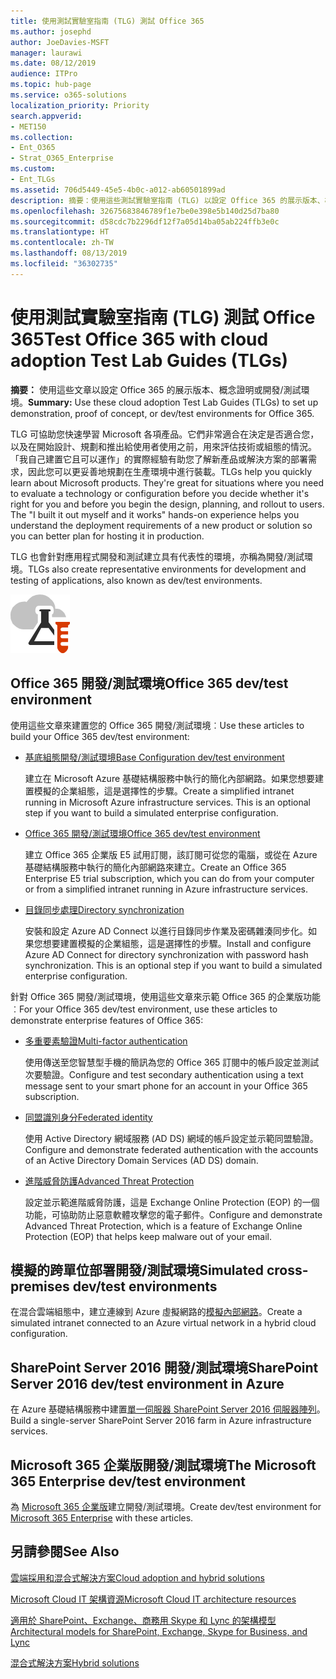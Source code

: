 ```yaml
---
title: 使用測試實驗室指南 (TLG) 測試 Office 365
ms.author: josephd
author: JoeDavies-MSFT
manager: laurawi
ms.date: 08/12/2019
audience: ITPro
ms.topic: hub-page
ms.service: o365-solutions
localization_priority: Priority
search.appverid:
- MET150
ms.collection:
- Ent_O365
- Strat_O365_Enterprise
ms.custom:
- Ent_TLGs
ms.assetid: 706d5449-45e5-4b0c-a012-ab60501899ad
description: 摘要：使用這些測試實驗室指南 (TLG) 以設定 Office 365 的展示版本、概念證明或開發/測試環境。
ms.openlocfilehash: 32675683846789f1e7be0e398e5b140d25d7ba80
ms.sourcegitcommit: d58cdc7b2296df12f7a05d14ba05ab224ffb3e0c
ms.translationtype: HT
ms.contentlocale: zh-TW
ms.lasthandoff: 08/13/2019
ms.locfileid: "36302735"
---
```

# <a name="test-office-365-with-test-lab-guides-tlgs"></a><span data-ttu-id="4257e-103">使用測試實驗室指南 (TLG) 測試 Office 365</span><span class="sxs-lookup"><span data-stu-id="4257e-103">Test Office 365 with cloud adoption Test Lab Guides (TLGs)</span></span>

 <span data-ttu-id="4257e-104">**摘要：** 使用這些文章以設定 Office 365 的展示版本、概念證明或開發/測試環境。</span><span class="sxs-lookup"><span data-stu-id="4257e-104">**Summary:** Use these cloud adoption Test Lab Guides (TLGs) to set up demonstration, proof of concept, or dev/test environments for Office 365.</span></span>
  
<span data-ttu-id="4257e-p101">TLG 可協助您快速學習 Microsoft 各項產品。它們非常適合在決定是否適合您，以及在開始設計、規劃和推出給使用者使用之前，用來評估技術或組態的情況。「我自己建置它且可以運作」的實際經驗有助您了解新產品或解決方案的部署需求，因此您可以更妥善地規劃在生產環境中進行裝載。</span><span class="sxs-lookup"><span data-stu-id="4257e-p101">TLGs help you quickly learn about Microsoft products. They're great for situations where you need to evaluate a technology or configuration before you decide whether it's right for you and before you begin the design, planning, and rollout to users. The "I built it out myself and it works" hands-on experience helps you understand the deployment requirements of a new product or solution so you can better plan for hosting it in production.</span></span>
  
<span data-ttu-id="4257e-108">TLG 也會針對應用程式開發和測試建立具有代表性的環境，亦稱為開發/測試環境。</span><span class="sxs-lookup"><span data-stu-id="4257e-108">TLGs also create representative environments for development and testing of applications, also known as dev/test environments.</span></span>
  
![Microsoft Cloud 中的測試實驗室指南](media/24ad0d1b-3274-40fb-972a-b8188b7268d1.png)
  
## <a name="office-365-devtest-environment"></a><span data-ttu-id="4257e-110">Office 365 開發/測試環境</span><span class="sxs-lookup"><span data-stu-id="4257e-110">Office 365 dev/test environment</span></span>

<span data-ttu-id="4257e-111">使用這些文章來建置您的 Office 365 開發/測試環境︰</span><span class="sxs-lookup"><span data-stu-id="4257e-111">Use these articles to build your Office 365 dev/test environment:</span></span>
  
- [<span data-ttu-id="4257e-112">基底組態開發/測試環境</span><span class="sxs-lookup"><span data-stu-id="4257e-112">Base Configuration dev/test environment</span></span>](base-configuration-dev-test-environment.md)
    
    <span data-ttu-id="4257e-p102">建立在 Microsoft Azure 基礎結構服務中執行的簡化內部網路。如果您想要建置模擬的企業組態，這是選擇性的步驟。</span><span class="sxs-lookup"><span data-stu-id="4257e-p102">Create a simplified intranet running in Microsoft Azure infrastructure services. This is an optional step if you want to build a simulated enterprise configuration.</span></span>
    
- [<span data-ttu-id="4257e-115">Office 365 開發/測試環境</span><span class="sxs-lookup"><span data-stu-id="4257e-115">Office 365 dev/test environment</span></span>](office-365-dev-test-environment.md)
    
    <span data-ttu-id="4257e-116">建立 Office 365 企業版 E5 試用訂閱，該訂閱可從您的電腦，或從在 Azure 基礎結構服務中執行的簡化內部網路來建立。</span><span class="sxs-lookup"><span data-stu-id="4257e-116">Create an Office 365 Enterprise E5 trial subscription, which you can do from your computer or from a simplified intranet running in Azure infrastructure services.</span></span>
    
- [<span data-ttu-id="4257e-117">目錄同步處理</span><span class="sxs-lookup"><span data-stu-id="4257e-117">Directory synchronization</span></span>](dirsync-for-your-office-365-dev-test-environment.md)
    
    <span data-ttu-id="4257e-p103">安裝和設定 Azure AD Connect 以進行目錄同步作業及密碼雜湊同步化。如果您想要建置模擬的企業組態，這是選擇性的步驟。</span><span class="sxs-lookup"><span data-stu-id="4257e-p103">Install and configure Azure AD Connect for directory synchronization with password hash synchronization. This is an optional step if you want to build a simulated enterprise configuration.</span></span>
    
<span data-ttu-id="4257e-120">針對 Office 365 開發/測試環境，使用這些文章來示範 Office 365 的企業版功能︰</span><span class="sxs-lookup"><span data-stu-id="4257e-120">For your Office 365 dev/test environment, use these articles to demonstrate enterprise features of Office 365:</span></span>
  
- [<span data-ttu-id="4257e-121">多重要素驗證</span><span class="sxs-lookup"><span data-stu-id="4257e-121">Multi-factor authentication</span></span>](multi-factor-authentication-for-your-office-365-dev-test-environment.md)
    
    <span data-ttu-id="4257e-122">使用傳送至您智慧型手機的簡訊為您的 Office 365 訂閱中的帳戶設定並測試次要驗證。</span><span class="sxs-lookup"><span data-stu-id="4257e-122">Configure and test secondary authentication using a text message sent to your smart phone for an account in your Office 365 subscription.</span></span>
    
- [<span data-ttu-id="4257e-123">同盟識別身分</span><span class="sxs-lookup"><span data-stu-id="4257e-123">Federated identity</span></span>](federated-identity-for-your-office-365-dev-test-environment.md)
    
    <span data-ttu-id="4257e-124">使用 Active Directory 網域服務 (AD DS) 網域的帳戶設定並示範同盟驗證。</span><span class="sxs-lookup"><span data-stu-id="4257e-124">Configure and demonstrate federated authentication with the accounts of an Active Directory Domain Services (AD DS) domain.</span></span>
    
- [<span data-ttu-id="4257e-125">進階威脅防護</span><span class="sxs-lookup"><span data-stu-id="4257e-125">Advanced Threat Protection</span></span>](advanced-threat-protection-for-your-office-365-dev-test-environment.md)
    
    <span data-ttu-id="4257e-126">設定並示範進階威脅防護，這是 Exchange Online Protection (EOP) 的一個功能，可協助防止惡意軟體攻擊您的電子郵件。</span><span class="sxs-lookup"><span data-stu-id="4257e-126">Configure and demonstrate Advanced Threat Protection, which is a feature of Exchange Online Protection (EOP) that helps keep malware out of your email.</span></span>

## <a name="simulated-cross-premises-devtest-environment"></a><span data-ttu-id="4257e-127">模擬的跨單位部署開發/測試環境</span><span class="sxs-lookup"><span data-stu-id="4257e-127">Simulated cross-premises dev/test environments</span></span>

<span data-ttu-id="4257e-128">在混合雲端組態中，建立連線到 Azure 虛擬網路的[模擬內部網路](simulated-cross-premises-virtual-network-in-azure.md)。</span><span class="sxs-lookup"><span data-stu-id="4257e-128">Create a simulated intranet connected to an Azure virtual network in a hybrid cloud configuration.</span></span>
    
## <a name="sharepoint-server-2016-devtest-environment"></a><span data-ttu-id="4257e-129">SharePoint Server 2016 開發/測試環境</span><span class="sxs-lookup"><span data-stu-id="4257e-129">SharePoint Server 2016 dev/test environment in Azure</span></span>

<span data-ttu-id="4257e-130">在 Azure 基礎結構服務中建置[單一伺服器 SharePoint Server 2016 伺服器陣列](https://docs.microsoft.com/SharePoint/administration/sharepoint-server-2016-dev-test-environment-in-azure)。</span><span class="sxs-lookup"><span data-stu-id="4257e-130">Build a single-server SharePoint Server 2016 farm in Azure infrastructure services.</span></span>

## <a name="microsoft-365-enterprise-devtest-environment"></a><span data-ttu-id="4257e-131">Microsoft 365 企業版開發/測試環境</span><span class="sxs-lookup"><span data-stu-id="4257e-131">The Microsoft 365 Enterprise dev/test environment</span></span>

<span data-ttu-id="4257e-132">為 [Microsoft 365 企業版](https://docs.microsoft.com/microsoft-365/enterprise/m365-enterprise-test-lab-guides)建立開發/測試環境。</span><span class="sxs-lookup"><span data-stu-id="4257e-132">Create dev/test environment for [Microsoft 365 Enterprise](https://docs.microsoft.com/microsoft-365/enterprise/m365-enterprise-test-lab-guides) with these articles.</span></span>  
    
## <a name="see-also"></a><span data-ttu-id="4257e-133">另請參閱</span><span class="sxs-lookup"><span data-stu-id="4257e-133">See Also</span></span>

[<span data-ttu-id="4257e-134">雲端採用和混合式解決方案</span><span class="sxs-lookup"><span data-stu-id="4257e-134">Cloud adoption and hybrid solutions</span></span>](cloud-adoption-and-hybrid-solutions.md)
  
[<span data-ttu-id="4257e-135">Microsoft Cloud IT 架構資源</span><span class="sxs-lookup"><span data-stu-id="4257e-135">Microsoft Cloud IT architecture resources</span></span>](microsoft-cloud-it-architecture-resources.md)
  
[<span data-ttu-id="4257e-136">適用於 SharePoint、Exchange、商務用 Skype 和 Lync 的架構模型</span><span class="sxs-lookup"><span data-stu-id="4257e-136">Architectural models for SharePoint, Exchange, Skype for Business, and Lync</span></span>](architectural-models-for-sharepoint-exchange-skype-for-business-and-lync.md)
  
[<span data-ttu-id="4257e-137">混合式解決方案</span><span class="sxs-lookup"><span data-stu-id="4257e-137">Hybrid solutions</span></span>](hybrid-solutions.md)
